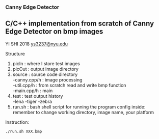    
### Canny Edge Detector
## C/C++ implementation from scratch of Canny Edge Detector on bmp images  
YI SHI 2018 ys3237@nyu.edu  
 
Structure
1. picIn         : where I store test images   
2. picOut	: output image directory      
3. source	: source code directory       
   -canny.cpp/h  : image processing   
   -util.cpp/h	: from scratch read and write bmp function  
   -main.cpp/h   : main   
4. test : test output history   
   -lena
   -tiger
   -zebra
5. run.sh : bash shell script for running the program
	  config inside: remember to change working directory, image name, your platform 

Instruction:
```
./run.sh XXX.bmp
```
